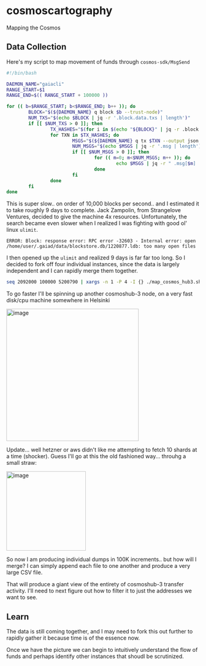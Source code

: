 # cosmoscartography
Mapping the Cosmos


## Data Collection
Here's my script to map movement of funds through `cosmos-sdk/MsgSend`

```bash
#!/bin/bash

DAEMON_NAME="gaiacli"
RANGE_START=$1
RANGE_END=$(( RANGE_START + 100000 ))

for (( b=$RANGE_START; b<$RANGE_END; b++ )); do
        BLOCK="$(${DAEMON_NAME} q block $b --trust-node)"
        NUM_TXS="$(echo $BLOCK | jq -r '.block.data.txs | length')"
        if [[ $NUM_TXS > 0 ]]; then
                TX_HASHES="$(for i in $(echo "${BLOCK}" | jq -r .block.data.txs[]); do echo -n $i | base64 -d | sha256sum -b - | cut -d ' ' -f 1; done)"
                for TXN in $TX_HASHES; do
                        MSGS="$(${DAEMON_NAME} q tx $TXN --output json --trust-node | jq -r '.tx | select(.type=="cosmos-sdk/StdTx") | .value')"
                        NUM_MSGS="$(echo $MSGS | jq -r '.msg | length')"
                        if [[ $NUM_MSGS > 0 ]]; then
                                for (( m=0; m<$NUM_MSGS; m++ )); do
                                        echo $MSGS | jq -r " .msg[$m] | select( .type==\"cosmos-sdk/MsgSend\" ) | [ $b, .value.from_address, .value.to_address, .value.amount[0].amount ] | @csv" | tee -a cosmoshub-3_$RANGE_START.csv
                                done
                        fi
                done
        fi
done
```

This is super slow.. on order of 10,000 blocks per second.. and I estimated it to take roughly 9 days to complete.  Jack Zampolin, from Strangelove Ventures, decided to give the machine 4x resources.   Unfortunately, the search became even slower when I realized I was fighting with good ol' linux `ulimit`.

```
ERROR: Block: response error: RPC error -32603 - Internal error: open /home/user/.gaiad/data/blockstore.db/1220877.ldb: too many open files
```

I then opened up the `ulimit` and realized 9 days is far far too long.  So I decided to fork off four individual instances, since the data is largely independent and I can rapidly merge them together.

```bash
seq 2092000 100000 5200790 | xargs -n 1 -P 4 -I {} ./map_cosmos_hub3.sh {}
```

To go faster I'll be spinning up another cosmoshub-3 node, on a very fast disk/cpu machine somewhere in Helsinki

<img width="345" alt="image" src="https://user-images.githubusercontent.com/759747/158024843-3c708c9b-54d3-479b-8083-e9e77edb122b.png">

Update... well hetzner or aws didn't like me attempting to fetch 10 shards at a time (shocker).  Guess I'll go at this the old fashioned way... throuhg a small straw:

<img width="207" alt="image" src="https://user-images.githubusercontent.com/759747/158025466-23eda7b3-278d-444e-8f6a-e846d4cdf10f.png">


So now I am producing individual dumps in 100K increments.. but how will I merge?  I can simply append each file to one another and produce a very large CSV file.  


That will produce a giant view of the entirety of cosmoshub-3 transfer activity. I'll need to next figure out how to filter it to just the addresses we want to see.

## Learn
The data is still coming together, and I may need to fork this out further to rapidly gather it because time is of the essence now.

Once we have the picture we can begin to intuitively understand the flow of funds and perhaps identify other instances that shoudl be scrutinized.
